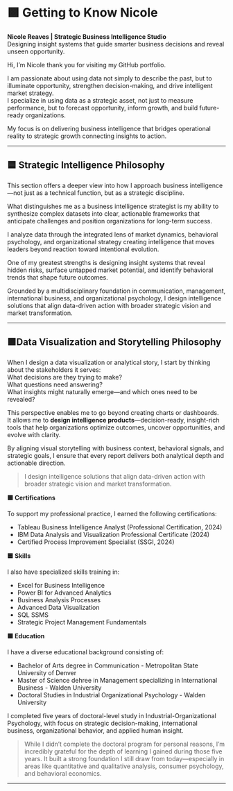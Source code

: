 # 🟪 Getting to Know Nicole

**Nicole Reaves | Strategic Business Intelligence Studio**  
Designing insight systems that guide smarter business decisions and reveal unseen opportunity.

Hi, I’m Nicole thank you for visiting my GitHub portfolio.

I am passionate about using data not simply to describe the past, but to illuminate opportunity, strengthen decision-making, and drive intelligent market strategy.  
I specialize in using data as a strategic asset, not just to measure performance, but to forecast opportunity, inform growth, and build future-ready organizations.

My focus is on delivering business intelligence that bridges operational reality to strategic growth  connecting insights to action.

---

## 🟦 Strategic Intelligence Philosophy

This section offers a deeper view into how I approach business intelligence—not just as a technical function, but as a strategic discipline.

What distinguishes me as a business intelligence strategist is my ability to synthesize complex datasets into clear, actionable frameworks that anticipate challenges and position organizations for long-term success.

I analyze data through the integrated lens of market dynamics, behavioral psychology, and organizational strategy creating intelligence that moves leaders beyond reaction toward intentional evolution.

One of my greatest strengths is designing insight systems that reveal hidden risks, surface untapped market potential, and identify behavioral trends that shape future outcomes.

Grounded by a multidisciplinary foundation in communication, management, international business, and organizational psychology, I design intelligence solutions that align data-driven action with broader strategic vision and market transformation.

---

## 🟪Data Visualization and Storytelling Philosophy

When I design a data visualization or analytical story, I start by thinking about the stakeholders it serves:  
What decisions are they trying to make?  
What questions need answering?  
What insights might naturally emerge—and which ones need to be revealed?

This perspective enables me to go beyond creating charts or dashboards.  
It allows me to **design intelligence products**—decision-ready, insight-rich tools that help organizations optimize outcomes, uncover opportunities, and evolve with clarity.

By aligning visual storytelling with business context, behavioral signals, and strategic goals, I ensure that every report delivers both analytical depth and actionable direction.
> I design intelligence solutions that align data-driven action with broader strategic vision and market transformation.


**🟩 Certifications**

To support my professional practice, I earned the following certifications:
- Tableau Business Intelligence Analyst (Professional Certification, 2024)
- IBM Data Analysis and Visualization Professional Certificate (2024)
- Certified Process Improvement Specialist (SSGI, 2024)

**🟦 Skills** 

I also have specialized skills training in:
- Excel for Business Intelligence
- Power BI for Advanced Analytics
- Business Analysis Processes
- Advanced Data Visualization 
- SQL SSMS
- Strategic Project Management Fundamentals

**🟩 Education**

I have a diverse educational background consisting of:
- Bachelor of Arts degree in Communication - Metropolitan State University of Denver
- Master of Science dehree in Management specializing in International Business - Walden University
- Doctoral Studies in Industrial Organizational Psychology - Walden University

I completed five years of doctoral-level study in Industrial-Organizational Psychology, with focus on strategic decision-making, international business, organizational behavior, and applied human insight.
 > While I didn’t complete the doctoral program for personal reasons, I’m incredibly grateful for the depth of learning I gained during those five years. It built a strong foundation I still draw from today—especially in areas like quantitative and qualitative analysis, consumer psychology, and behavioral economics.

  ---

